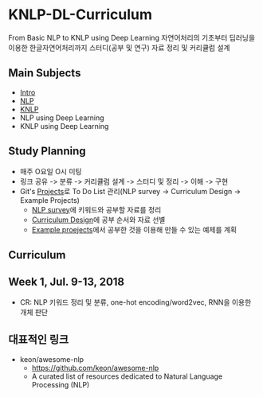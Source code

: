 # KNLP-DL-Curriculum
From Basic NLP to KNLP using Deep Learning
자연어처리의 기초부터 딥러닝을 이용한 한글자연어처리까지 스터디(공부 및 연구) 자료 정리 및 커리큘럼 설계

## Main Subjects
- [Intro](mds/INTRO.md)
- [NLP](mds/NLP.md)
- [KNLP](mds/KNLP.md)
- NLP using Deep Learning
- KNLP using Deep Learning

## Study Planning
- 매주 O요일 O시 미팅
- 링크 공유 -> 분류 -> 커리큘럼 설계 -> 스터디 및 정리 -> 이해 -> 구현
- Git's [Projects](https://github.com/seriousmac/KNLP-DL-Curriculum/projects)로 To Do List 관리(NLP survey -> Curriculum Design -> Example Projects)
  - [NLP survey](https://github.com/seriousmac/KNLP-DL-Curriculum/projects/1)에 키워드와 공부할 자료를 정리
  - [Curriculum Design](https://github.com/seriousmac/KNLP-DL-Curriculum/projects/2)에 공부 순서와 자료 선별
  - [Example proejects](https://github.com/seriousmac/KNLP-DL-Curriculum/projects/3)에서 공부한 것을 이용해 만들 수 있는 예제를 계획

## Curriculum

## Week 1, Jul. 9-13, 2018
- CR: NLP 키워드 정리 및 분류, one-hot encoding/word2vec, RNN을 이용한 개체 판단

## 대표적인 링크
- keon/awesome-nlp
  - https://github.com/keon/awesome-nlp
  - A curated list of resources dedicated to Natural Language Processing (NLP)
